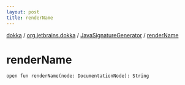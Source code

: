 ```yaml
---
layout: post
title: renderName
---
```

[dokka](../../index.md) / [org.jetbrains.dokka](../index.md) / [JavaSignatureGenerator](index.md) / [renderName](renderName.md)

# renderName

```
open fun renderName(node: DocumentationNode): String
```
